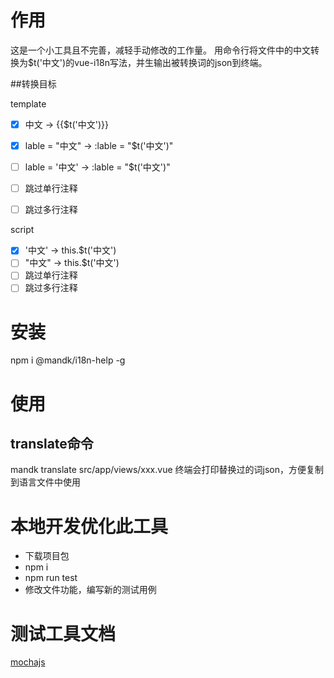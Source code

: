 # 作用
这是一个小工具且不完善，减轻手动修改的工作量。
用命令行将文件中的中文转换为$t('中文')的vue-i18n写法，并生输出被转换词的json到终端。

##转换目标

template
- [x] 中文 -> {{$t('中文')}}
- [x] lable = "中文" -> :lable = "$t('中文')"
- [ ] lable = '中文' -> :lable = "$t('中文')"
- [ ] 跳过单行注释
- [ ] 跳过多行注释


script
- [x] '中文' -> this.$t('中文')
- [ ] "中文" -> this.$t('中文')
- [ ] 跳过单行注释
- [ ] 跳过多行注释

# 安装
npm i @mandk/i18n-help -g
# 使用
 ## translate命令
 mandk translate src/app/views/xxx.vue
终端会打印替换过的词json，方便复制到语言文件中使用

# 本地开发优化此工具
* 下载项目包
* npm i
* npm run test
* 修改文件功能，编写新的测试用例

# 测试工具文档
[mochajs](https://mochajs.org/#getting-started)